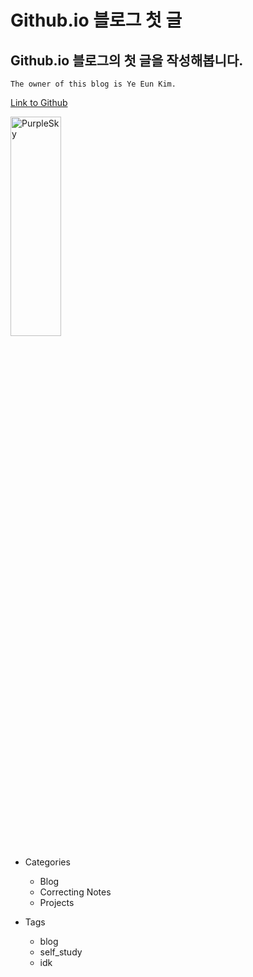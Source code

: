 # Github.io 블로그 첫 글
## Github.io 블로그의 첫 글을 작성해봅니다.

    The owner of this blog is Ye Eun Kim.

[Link to Github](https://github.com/, "Github link")

<img src="https://wallpaperstock.net/wallpapers/thumbs1/43514hd.jpg" width="40%" height="30%" title="px(픽셀) 크기 설정" alt="PurpleSky"/>


- Categories 
   * Blog
   * Correcting Notes
   * Projects


- Tags
    * blog
    * self_study
    * idk

